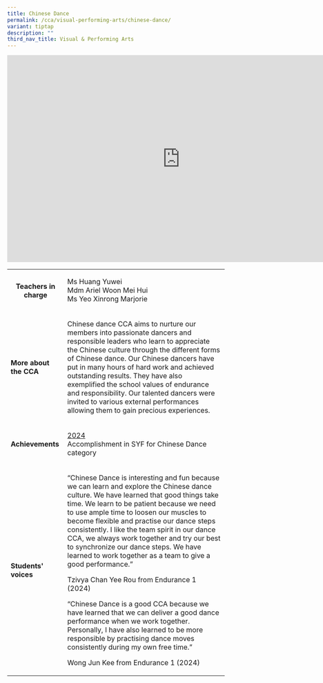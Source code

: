 ```yaml
---
title: Chinese Dance
permalink: /cca/visual-performing-arts/chinese-dance/
variant: tiptap
description: ""
third_nav_title: Visual & Performing Arts
---
```

<div class="iframe-wrapper">
<iframe height="479" width="800" allowfullscreen="true" frameborder="0" src="https://docs.google.com/presentation/d/e/2PACX-1vR0Xif3gTsVo0BqfXAe9ld-iHKC6jptlHCDCvBHzyD6Rj1v4lFCsygacCXKUtppXG2hABpuNXiAH9Pn/embed?start=true&amp;loop=true&amp;delayms=3000"></iframe>
</div>
<table style="minWidth: 50px">
<colgroup>
<col>
<col>
</colgroup>
<tbody>
<tr>
<th rowspan="1" colspan="1">
<p><strong>Teachers in charge</strong>
</p>
<p></p>
</th>
<td rowspan="1" colspan="1">
<p>Ms Huang Yuwei
<br>Mdm Ariel Woon Mei Hui
<br>Ms Yeo Xinrong Marjorie</p>
</td>
</tr>
<tr>
<td rowspan="1" colspan="1">
<p><strong>More about the CCA</strong>
</p>
</td>
<td rowspan="1" colspan="1">
<p>Chinese dance CCA aims to nurture our members into passionate dancers
and responsible leaders who learn to appreciate the Chinese culture through
the different forms of Chinese dance. Our Chinese dancers have put in many
hours of hard work and achieved outstanding results. They have also exemplified
the school values of endurance and responsibility. Our talented dancers
were invited to various external performances allowing them to gain precious
experiences.</p>
</td>
</tr>
<tr>
<td rowspan="1" colspan="1">
<p><strong>Achievements</strong>
</p>
</td>
<td rowspan="1" colspan="1">
<p><u>2024</u>
<br>Accomplishment in SYF for Chinese Dance category</p>
</td>
</tr>
<tr>
<td rowspan="1" colspan="1">
<p><strong>Students' voices</strong>
</p>
</td>
<td rowspan="1" colspan="1">
<p>“Chinese Dance is interesting and fun because we can learn and explore
the Chinese dance culture. We have learned that good things take time.
We learn to be patient because we need to use ample time to loosen our
muscles to become flexible and practise our dance steps consistently. I
like the team spirit in our dance CCA, we always work together and try
our best to synchronize our dance steps. We have learned to work together
as a team to give a good performance.”</p>
<p></p>
<p>Tzivya Chan Yee Rou from Endurance 1 (2024)</p>
<p></p>
<p>“Chinese Dance is a good CCA because we have learned that we can deliver
a good dance performance when we work together. Personally, I have also
learned to be more responsible by practising dance moves consistently during
my own free time.”</p>
<p></p>
<p>Wong Jun Kee from Endurance 1 (2024)</p>
</td>
</tr>
</tbody>
</table>
<p></p>